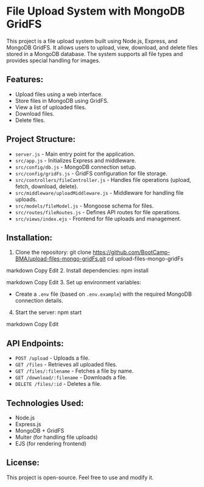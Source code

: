 # File Upload System with MongoDB GridFS

This project is a file upload system built using Node.js, Express, and MongoDB GridFS. It allows users to upload, view, download, and delete files stored in a MongoDB database. The system supports all file types and provides special handling for images.

## Features:
- Upload files using a web interface.
- Store files in MongoDB using GridFS.
- View a list of uploaded files.
- Download files.
- Delete files.

## Project Structure:
- `server.js` - Main entry point for the application.
- `src/app.js` - Initializes Express and middleware.
- `src/config/db.js` - MongoDB connection setup.
- `src/config/gridFs.js` - GridFS configuration for file storage.
- `src/controllers/fileController.js` - Handles file operations (upload, fetch, download, delete).
- `src/middleware/uploadMiddleware.js` - Middleware for handling file uploads.
- `src/models/fileModel.js` - Mongoose schema for files.
- `src/routes/fileRoutes.js` - Defines API routes for file operations.
- `src/views/index.ejs` - Frontend for file uploads and management.

## Installation:
1. Clone the repository:
git clone https://github.com/BootCamp-BMA/upload-files-mongo-gridFs.git cd upload-files-mongo-gridFs

markdown
Copy
Edit
2. Install dependencies:
npm install

markdown
Copy
Edit
3. Set up environment variables:
- Create a `.env` file (based on `.env.example`) with the required MongoDB connection details.
4. Start the server:
npm start

markdown
Copy
Edit

## API Endpoints:
- `POST /upload` - Uploads a file.
- `GET /files` - Retrieves all uploaded files.
- `GET /files/:filename` - Fetches a file by name.
- `GET /download/:filename` - Downloads a file.
- `DELETE /files/:id` - Deletes a file.

## Technologies Used:
- Node.js
- Express.js
- MongoDB + GridFS
- Multer (for handling file uploads)
- EJS (for rendering frontend)

## License:
This project is open-source. Feel free to use and modify it.